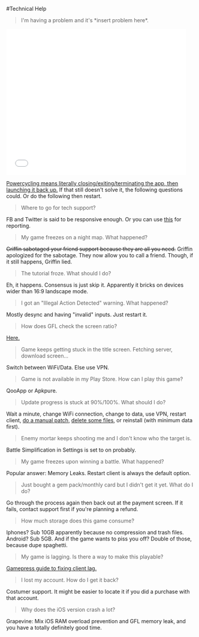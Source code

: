 #Technical Help

>I'm having a problem and it's \*insert problem here*.

<iframe  title="YouTube video player" width="480" height="390" src="youtube.com/v/p85xwZ_OLX0?html5=1" frameborder="0"></iframe>

[Powercycling means literally closing/exiting/terminating the app, then launching it back up.](https://www.youtube.com/watch?v=p85xwZ_OLX0&feature=youtu.be) If that still doesn't solve it, the following questions could. Or do the following then restart.

>Where to go for tech support?

FB and Twitter is said to be responsive enough. Or you can use [this](https://forms.gle/bZNnQeh5sJaD3pim8) for reporting.

>My game freezes on a night map. What happened?

~~Griffin sabotaged your friend support because they are all you need.~~ Griffin apologized for the sabotage. They now allow you to call a friend. Though, if it still happens, Griffin lied.

>The tutorial froze. What should I do?

Eh, it happens. Consensus is just skip it. Apparently it bricks on devices wider than 16:9 landscape mode.

>I got an "Illegal Action Detected" warning. What happened?

Mostly desync and having "invalid" inputs. Just restart it.

>How does GFL check the screen ratio?

[Here.](https://old.reddit.com/r/girlsfrontline/comments/fgagxl/weekly_commanders_lounge_march_10_2020/fkegq2v/)

>Game keeps getting stuck in the title screen. Fetching server, download screen...

Switch between WiFi/Data. Else use VPN.

>Game is not available in my Play Store. How can I play this game?

QooApp or Apkpure.

>Update progress is stuck at 90%/100%. What should I do?

Wait a minute, change WiFi connection, change to data, use VPN, restart client, [do a manual patch](https://github.com/lloyddunamis/gfl_manualpatch/blob/main/FullResource_readme), [delete some files](https://mobile.twitter.com/Synexcu/status/1310117595094216709?s=19), or reinstall (with minimum data first).

>Enemy mortar keeps shooting me and I don't know who the target is.

Battle Simplification in Settings is set to on probably.

>My game freezes upon winning a battle. What happened?

Popular answer: Memory Leaks. Restart client is always the default option.

>Just bought a gem pack/monthly card but I didn't get it yet. What do I do?

Go through the process again then back out at the payment screen. If it fails, contact support first if you're planning a refund.

>How much storage does this game consume?

Iphones? Sub 10GB apparently because no compression and trash files. Android? Sub 5GB. And if the game wants to piss you off? Double of those, because dupe spaghetti.

>My game is lagging. Is there a way to make this playable?

[Gamepress guide to fixing client lag.](https://gamepress.gg/girlsfrontline/fixing-gfl-client-lag-possible-workarounds)

>I lost my account. How do I get it back?

Costumer support. It might be easier to locate it if you did a purchase with that account.

>Why does the iOS version crash a lot?

Grapevine: Mix iOS RAM overload prevention and GFL memory leak, and you have a totally definitely good time.